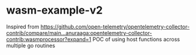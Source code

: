 # wasm-example-v2

Inspired from https://github.com/open-telemetry/opentelemetry-collector-contrib/compare/main...anuraaga:opentelemetry-collector-contrib:wasmprocessor?expand=1
POC of using host functions across multiple go routines
